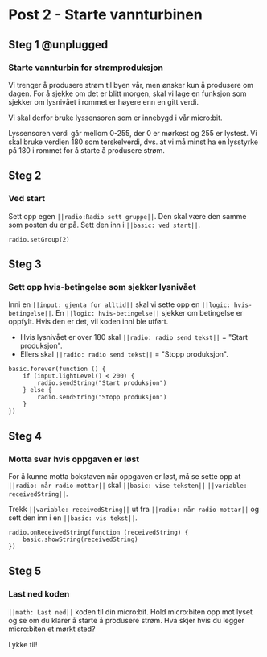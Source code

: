 # Post 2 - Starte vannturbinen

## Steg 1 @unplugged

### Starte vannturbin for strømproduksjon

Vi trenger å produsere strøm til byen vår, men ønsker kun å produsere om dagen. For å sjekke om det er blitt morgen, skal vi lage en funksjon som sjekker om lysnivået i rommet er høyere enn en gitt verdi.

Vi skal derfor bruke lyssensoren som er innebygd i vår micro:bit.

Lyssensoren verdi går mellom 0-255, der 0 er mørkest og 255 er lystest. Vi skal bruke verdien 180 som terskelverdi, dvs. at vi må minst ha en lysstyrke på 180 i rommet for å starte å produsere strøm.


## Steg 2

### Ved start

Sett opp egen ``||radio:Radio sett gruppe||``. Den skal være den samme som posten du er på. Sett den inn i ``||basic: ved start||``.

```blocks
radio.setGroup(2)
```

## Steg 3

### Sett opp hvis-betingelse som sjekker lysnivået

Inni en ``||input: gjenta for alltid||`` skal vi sette opp en ``||logic: hvis-betingelse||``. En ``||logic: hvis-betingelse||`` sjekker om betingelse er oppfylt. Hvis den er det, vil koden inni ble utført.

- Hvis lysnivået er over 180 skal ``||radio: radio send tekst||`` = "Start produksjon". 
- Ellers skal ``||radio: radio send tekst||`` = "Stopp produksjon".

```blocks
basic.forever(function () {
    if (input.lightLevel() < 200) {
        radio.sendString("Start produksjon")
    } else {
        radio.sendString("Stopp produksjon")
    }
})
```

## Steg 4

### Motta svar hvis oppgaven er løst

For å kunne motta bokstaven når oppgaven er løst, må se sette opp at ``||radio: når radio mottar||`` skal ``||basic: vise teksten||`` ``||variable: receivedString||``.

Trekk ``||variable: receivedString||`` ut fra ``||radio: når radio mottar||`` og sett den inn i en ``||basic: vis tekst||``.

```blocks
radio.onReceivedString(function (receivedString) {
    basic.showString(receivedString)
})
```

## Steg 5

### Last ned koden

``||math: Last ned||`` koden til din micro:bit. Hold micro:biten opp mot lyset og se om du klarer å starte å produsere strøm. Hva skjer hvis du legger micro:biten et mørkt sted?

Lykke til!